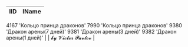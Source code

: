 | IID | IName               |
|-----|---------------------|
4167	'Кольцо принца драконов'
7990	'Кольцо принца драконов'
9380	'Дракон арены(7 дней)'
9381	'Дракон арены(3 дней)'
9382	'Дракон арены(1 дней)'
|     | 𝓫𝔂 𝓥𝓲𝓬𝓽𝓸𝓻 𝓟𝓪𝓿𝓵𝓸𝓿   |